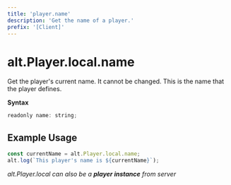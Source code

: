 ```yaml
---
title: 'player.name'
description: 'Get the name of a player.'
prefix: '[Client]'
---
```


# alt.Player.local.name

Get the player's current name. It cannot be changed.
This is the name that the player defines.

**Syntax**

```js
readonly name: string;
```

## Example Usage

```js
const currentName = alt.Player.local.name;
alt.log(`This player's name is ${currentName}`);
```

_alt.Player.local can also be a **player instance** from server_
